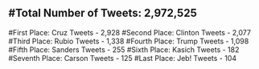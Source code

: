 #Total Number of Tweets: 2,972,525 
---
#First Place: Cruz Tweets - 2,928
#Second Place: Clinton Tweets - 2,077
#Third Place: Rubio Tweets - 1,338
#Fourth Place: Trump Tweets - 1,098
#Fifth Place: Sanders Tweets - 255
#Sixth Place: Kasich Tweets - 182
#Seventh Place: Carson Tweets - 125
#Last Place: Jeb! Tweets - 104

